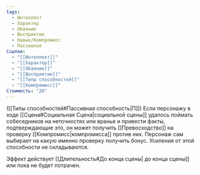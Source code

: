 ```yaml
---
tags:
  - Интеллект
  - Характер
  - Обаяние
  - Восприятие
  - Навык/Компромисс
  - Пассивная
Ссылки:
  - "[[Интеллект]]"
  - "[[Характер]]"
  - "[[Обаяние]]"
  - "[[Восприятие]]"
  - "[[Типы способностей]]"
  - "[[Компромисс]]"
Стоимость: "20"
---
```

([[Типы способностей#Пассивная способность|П]]) Если персонажу в ходе [[Сцена#Социальная Сцена|социальной сцены]] удалось поймать собеседников на неточностях или вранье и привести факты, подтверждающие это, он может получить [[Превосходство]] на проверку [[Компромисс|компромисса]] против них. Персонаж сам выбирает на какую именно проверку получить бонус. Усиления от этой способности не складываются.

Эффект действует [[Длительность#До конца сцены| до конца сцены]] или пока не будет потрачен. 